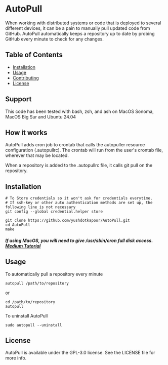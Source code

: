 # AutoPull

When working with distributed systems or code that is deployed to several different devices, it can be a pain to manually pull updated code from GitHub. AutoPull automatically keeps a repository up to date by probing GitHub every minute to check for any changes.

## Table of Contents

- [Installation](#installation)
- [Usage](#usage)
- [Contributing](#contributing)
- [License](#license)

## Support

This code has been tested with bash, zsh, and ash on MacOS Sonoma, MacOS Big Sur and Ubuntu 24.04

## How it works

AutoPull adds cron job to crontab that calls the autopuller resource configuration (.autopullrc). The crontab will run from the user's crontab file, wherever that may be located.

When a repository is added to the .autopullrc file, it calls git pull on the repository.

## Installation

```
# To Store credentials so it won't ask for credentials everytime. 
# If ssh-key or other auto authentication methods are set up, the following line is not necessary
git config --global credential.helper store

git clone https://github.com/yushdotkapoor/AutoPull.git
cd AutoPull
make
```

##### If using MacOS, you will need to give /usr/sbin/cron full disk access. [Medium Tutorial](https://medium.com/vunamhung/granting-full-disk-access-to-cron-29d2267fbe62)

## Usage

To automatically pull a repository every minute
```
autopull /path/to/repository
```
or 
```
cd /path/to/repository
autopull
````
To uninstall AutoPull
```
sudo autopull --uninstall
```

## License

AutoPull is available under the GPL-3.0 license. See the LICENSE file for more info.

